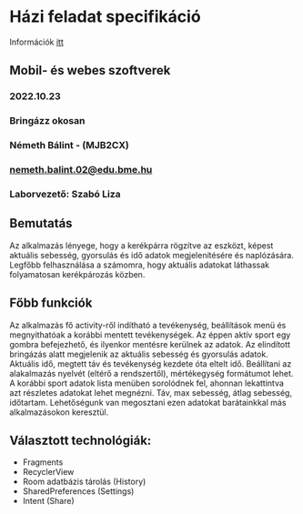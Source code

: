 # Házi feladat specifikáció

Információk [itt](https://viauac00.github.io/laborok/hf)

## Mobil- és webes szoftverek
### 2022.10.23
### Bringázz okosan
### Németh Bálint - (MJB2CX)
### nemeth.balint.02@edu.bme.hu
### Laborvezető: Szabó Liza

## Bemutatás

Az alkalmazás lényege, hogy a kerékpárra rögzítve az eszközt, képest aktuális sebesség, gyorsulás és idő adatok megjelenítésére és naplózására. Legfőbb felhasználása a számomra, hogy aktuális adatokat láthassak folyamatosan kerékpározás közben.

## Főbb funkciók

Az alkalmazás fő activity-ről indítható a tevékenység, beállítások menü és megnyithatóak a korábbi mentett tevékenységek. Az éppen aktív sport egy gombra befejezhető, és ilyenkor mentésre kerülnek az adatok.
Az elindított bringázás alatt megjelenik az aktuális sebesség és gyorsulás adatok. Aktuális idő, megtett táv és tevékenység kezdete óta eltelt idő.
Beállítani az alakalmazás nyelvét (eltérő a rendszertől), mértékegység formátumot lehet.
A korábbi sport adatok lista menüben sorolódnek fel, ahonnan lekattintva azt részletes adatokat lehet megnézni. Táv, max sebesség, átlag sebesség, időtartam.
Lehetőségunk van megosztani ezen adatokat barátainkkal más alkalmazásokon keresztül.

## Választott technológiák:

- Fragments
- RecyclerView
- Room adatbázis tárolás (History)
- SharedPreferences (Settings)
- Intent (Share)
